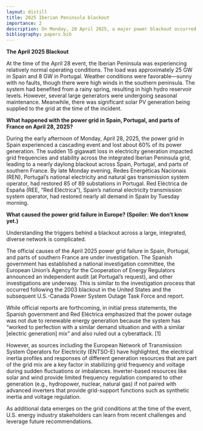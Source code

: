 ```yaml
---
layout: distill
title: 2025 Iberian Peninsula blackout
importance: 2
description: On Monday, 28 April 2025, a major power blackout occurred across the Iberian Peninsula affecting mainland Portugal and peninsular Spain, where electric power was interrupted for about ten hours in most of the Peninsula and longer in some areas.
bibliography: papers.bib
---
```


**The April 2025 Blackout** <d-cite key="larson2025iberian"></d-cite>

At the time of the April 28 event, the Iberian Peninsula was experiencing relatively normal operating conditions.
The load was approximately 25 GW in Spain and 8 GW in Portugal.
Weather conditions were favorable—sunny with no faults, though there were high winds in the southern peninsula.
The system had benefited from a rainy spring, resulting in high hydro reservoir levels.
However, several large generators were undergoing seasonal maintenance.
Meanwhile, there was significant solar PV generation being supplied to the grid at the time of the incident.

**What happened with the power grid in Spain, Portugal, and parts of France on April 28, 2025?** <d-cite key="leader2025iberian"></d-cite>

During the early afternoon of Monday, April 28, 2025, the power grid in Spain experienced a cascading event and lost about 60% of its power generation.
The sudden 15 gigawatt loss in electricity generation impacted grid frequencies and stability across the integrated Iberian Peninsula grid, leading to a nearly daylong blackout across Spain, Portugal, and parts of southern France.
By late Monday evening, Redes Energéticas Nacionais (REN), Portugal’s national electricity and natural gas transmission system operator, had restored 85 of 89 substations in Portugal.
Red Eléctrica de España (REE, “Red Eléctrica”), Spain’s national electricity transmission system operator, had restored nearly all demand in Spain by Tuesday morning.

**What caused the power grid failure in Europe? (Spoiler: We don’t know yet.)** <d-cite key="leader2025iberian"></d-cite>

Understanding the triggers behind a blackout across a large, integrated, diverse network is complicated.

The official causes of the April 2025 power grid failure in Spain, Portugal, and parts of southern France are under investigation.
The Spanish government has established a national investigation committee, the European Union’s Agency for the Cooperation of Energy Regulators announced an independent audit (at Portugal’s request), and other investigations are underway.
This is similar to the investigation process that occurred following the 2003 blackout in the United States and the subsequent U.S.-Canada Power System Outage Task Force and report.

While official reports are forthcoming, in initial press statements, the Spanish government and Red Eléctrica emphasized that the power outage was not due to renewable energy generation because the system has “worked to perfection with a similar demand situation and with a similar [electric generation] mix” and also ruled out a cyberattack. [1]

However, as sources including the European Network of Transmission System Operators for Electricity (ENTSO-E) have highlighted, the electrical inertia profiles and responses of different generation resources that are part of the grid mix are a key factor in stabilizing grid frequency and voltage during sudden fluctuations or imbalances.
Inverter-based resources like solar and wind provide limited frequency regulation compared to other generation (e.g., hydropower, nuclear, natural gas) if not paired with advanced inverters that provide grid-support functions such as synthetic inertia and voltage regulation.

As additional data emerges on the grid conditions at the time of the event, U.S. energy industry stakeholders can learn from recent challenges and leverage future recommendations.
